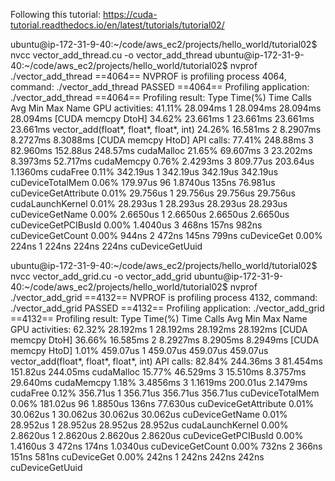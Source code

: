 Following this tutorial:
https://cuda-tutorial.readthedocs.io/en/latest/tutorials/tutorial02/


ubuntu@ip-172-31-9-40:~/code/aws_ec2/projects/hello_world/tutorial02$ nvcc vector_add_thread.cu -o vector_add_thread
ubuntu@ip-172-31-9-40:~/code/aws_ec2/projects/hello_world/tutorial02$ nvprof ./vector_add_thread
==4064== NVPROF is profiling process 4064, command: ./vector_add_thread
PASSED
==4064== Profiling application: ./vector_add_thread
==4064== Profiling result:
            Type  Time(%)      Time     Calls       Avg       Min       Max  Name
 GPU activities:   41.11%  28.094ms         1  28.094ms  28.094ms  28.094ms  [CUDA memcpy DtoH]
                   34.62%  23.661ms         1  23.661ms  23.661ms  23.661ms  vector_add(float*, float*, float*, int)
                   24.26%  16.581ms         2  8.2907ms  8.2727ms  8.3088ms  [CUDA memcpy HtoD]
      API calls:   77.41%  248.88ms         3  82.960ms  152.88us  248.57ms  cudaMalloc
                   21.65%  69.607ms         3  23.202ms  8.3973ms  52.717ms  cudaMemcpy
                    0.76%  2.4293ms         3  809.77us  203.64us  1.1360ms  cudaFree
                    0.11%  342.19us         1  342.19us  342.19us  342.19us  cuDeviceTotalMem
                    0.06%  179.97us        96  1.8740us     135ns  76.981us  cuDeviceGetAttribute
                    0.01%  29.756us         1  29.756us  29.756us  29.756us  cudaLaunchKernel
                    0.01%  28.293us         1  28.293us  28.293us  28.293us  cuDeviceGetName
                    0.00%  2.6650us         1  2.6650us  2.6650us  2.6650us  cuDeviceGetPCIBusId
                    0.00%  1.4040us         3     468ns     157ns     982ns  cuDeviceGetCount
                    0.00%     944ns         2     472ns     145ns     799ns  cuDeviceGet
                    0.00%     224ns         1     224ns     224ns     224ns  cuDeviceGetUuid


ubuntu@ip-172-31-9-40:~/code/aws_ec2/projects/hello_world/tutorial02$ nvcc vector_add_grid.cu -o vector_add_grid
ubuntu@ip-172-31-9-40:~/code/aws_ec2/projects/hello_world/tutorial02$ nvprof ./vector_add_grid
==4132== NVPROF is profiling process 4132, command: ./vector_add_grid
PASSED
==4132== Profiling application: ./vector_add_grid
==4132== Profiling result:
            Type  Time(%)      Time     Calls       Avg       Min       Max  Name
 GPU activities:   62.32%  28.192ms         1  28.192ms  28.192ms  28.192ms  [CUDA memcpy DtoH]
                   36.66%  16.585ms         2  8.2927ms  8.2905ms  8.2949ms  [CUDA memcpy HtoD]
                    1.01%  459.07us         1  459.07us  459.07us  459.07us  vector_add(float*, float*, float*, int)
      API calls:   82.84%  244.36ms         3  81.454ms  151.82us  244.05ms  cudaMalloc
                   15.77%  46.529ms         3  15.510ms  8.3757ms  29.640ms  cudaMemcpy
                    1.18%  3.4856ms         3  1.1619ms  200.01us  2.1479ms  cudaFree
                    0.12%  356.71us         1  356.71us  356.71us  356.71us  cuDeviceTotalMem
                    0.06%  181.02us        96  1.8850us     136ns  77.630us  cuDeviceGetAttribute
                    0.01%  30.062us         1  30.062us  30.062us  30.062us  cuDeviceGetName
                    0.01%  28.952us         1  28.952us  28.952us  28.952us  cudaLaunchKernel
                    0.00%  2.8620us         1  2.8620us  2.8620us  2.8620us  cuDeviceGetPCIBusId
                    0.00%  1.4160us         3     472ns     174ns  1.0340us  cuDeviceGetCount
                    0.00%     732ns         2     366ns     151ns     581ns  cuDeviceGet
                    0.00%     242ns         1     242ns     242ns     242ns  cuDeviceGetUuid
